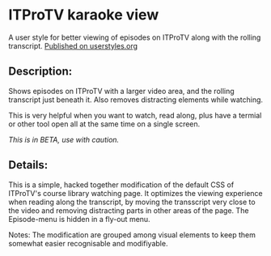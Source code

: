 # ITProTV karaoke view
A user style for better viewing of episodes on ITProTV along with the rolling transcript. [Published on userstyles.org](https://userstyles.org/styles/137972/itprotv-karaoke-view)

## Description:
Shows episodes on ITProTV with a larger video area, and the rolling transcript just beneath it. Also removes distracting elements while watching.

This is very helpful when you want to watch, read along, plus have a termial or other tool open all at the same time on a single screen.

_This is in BETA, use with caution._

## Details:
This is a simple, hacked together modification of the default CSS of ITProTV's course library watching page. 
It optimizes the viewing experience when reading along the transcript, by moving the transscript very close to the video and removing distracting parts in other areas of the page. The Episode-menu is hidden in a fly-out menu.

Notes: The modification are grouped among visual elements to keep them somewhat easier recognisable and modifiyable. 

